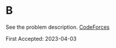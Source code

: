 # B

See the problem description. [CodeForces][1]

First Accepted: 2023-04-03

[1]: <https://codeforces.com/problemset/problem/982/B> "Problem Webpage"
